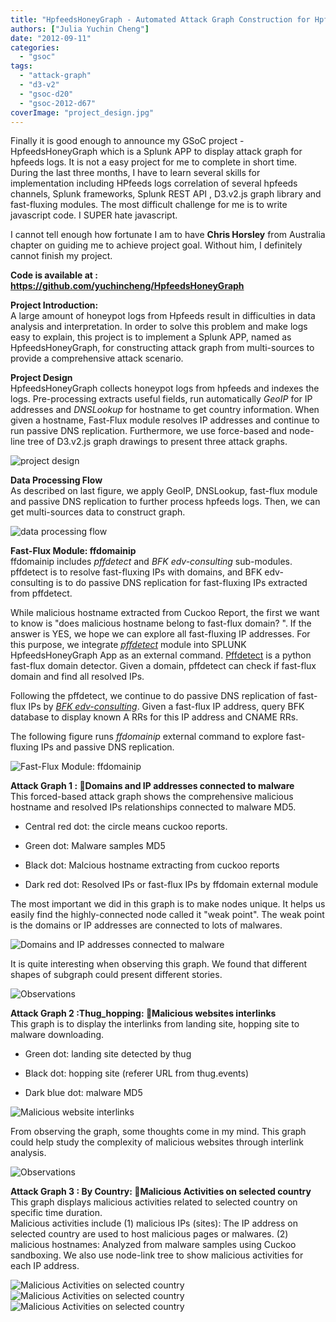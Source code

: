 ```yaml
---
title: "HpfeedsHoneyGraph - Automated Attack Graph Construction for Hpfeeds Logs"
authors: ["Julia Yuchin Cheng"]
date: "2012-09-11"
categories: 
  - "gsoc"
tags: 
  - "attack-graph"
  - "d3-v2"
  - "gsoc-d20"
  - "gsoc-2012-d67"
coverImage: "project_design.jpg"
---
```


Finally it is good enough to announce my GSoC project - HpfeedsHoneyGraph which is a Splunk APP to display attack graph for hpfeeds logs. It is not a easy project for me to complete in short time. During the last three months, I have to learn several skills for implementation including HPfeeds logs correlation of several hpfeeds channels, Splunk frameworks, Splunk REST API , D3.v2.js graph library and fast-fluxing modules. The most difficult challenge for me is to write javascript code. I SUPER hate javascript.  
  
I cannot tell enough how fortunate I am to have **Chris Horsley** from Australia chapter on guiding me to achieve project goal. Without him, I definitely cannot finish my project.  
  
**Code is available at : https://github.com/yuchincheng/HpfeedsHoneyGraph**  
  
**Project Introduction:**  
A large amount of honeypot logs from Hpfeeds result in difficulties in data analysis and interpretation. In order to solve this problem and make logs easy to explain, this project is to implement a Splunk APP, named as HpfeedsHoneyGraph, for constructing attack graph from multi-sources to provide a comprehensive attack scenario.  
  
**Project Design**  
HpfeedsHoneyGraph collects honeypot logs from hpfeeds and indexes the logs. Pre-processing extracts useful fields, run automatically _GeoIP_ for IP addresses and _DNSLookup_ for hostname to get country information. When given a hostname, Fast-Flux module resolves IP addresses and continue to run passive DNS replication. Furthermore, we use force-based and node-line tree of D3.v2.js graph drawings to present three attack graphs.  
  
![project design](images/project_design.jpg)  
  
**Data Processing Flow**  
As described on last figure, we apply GeoIP, DNSLookup, fast-flux module and passive DNS replication to further process hpfeeds logs. Then, we can get multi-sources data to construct graph.  
  
![data processing flow](images/data_flow.jpg)  
  
**Fast-Flux Module: ffdomainip**  
ffdomainip includes _pffdetect_ and _BFK edv-consulting_ sub-modules. pffdetect is to resolve fast-fluxing IPs with domains, and BFK edv-consulting is to do passive DNS replication for fast-fluxing IPs extracted from pffdetect.  
  
While malicious hostname extracted from Cuckoo Report, the first we want to know is "does malicious hostname belong to fast-flux domain? ". If the answer is YES, we hope we can explore all fast-fluxing IP addresses. For this purpose, we integrate _[pffdetect](http://code.google.com/p/pffdetect/)_ module into SPLUNK HpfeedsHoneyGraph App as an external command. [Pffdetect](http://code.google.com/p/pffdetect/) is a python fast-flux domain detector. Given a domain, pffdetect can check if fast-flux domain and find all resolved IPs.  
  
Following the pffdetect, we continue to do passive DNS replication of fast-flux IPs by _[BFK edv-consulting](http://www.bfk.de/bfk_dnslogger_en.html)_. Given a fast-flux IP address, query BFK database to display known A RRs for this IP address and CNAME RRs.  
  
The following figure runs _ffdomainip_ external command to explore fast-fluxing IPs and passive DNS replication.  
  
![Fast-Flux Module: ffdomainip](images/fast-flux.jpg)  
  
**Attack Graph 1 : Domains and IP addresses connected to malware**  
This forced-based attack graph shows the comprehensive malicious hostname and resolved IPs relationships connected to malware MD5. 
- Central red dot: the circle means cuckoo reports.
  
- Green dot: Malware samples MD5
  
- Black dot: Malcious hostname extracting from cuckoo reports
  
- Dark red dot: Resolved IPs or fast-flux IPs by ffdomain external module
  
The most important we did in this graph is to make nodes unique. It helps us easily find the highly-connected node called it "weak point". The weak point is the domains or IP addresses are connected to lots of malwares.  
  
![Domains and IP addresses connected to malware](images/attack1_domainip.jpg)  
  
It is quite interesting when observing this graph. We found that different shapes of subgraph could present different stories.  
  
![Observations](images/observation1.jpg)  
  
**Attack Graph 2 :Thug\_hopping: Malicious websites interlinks**  
This graph is to display the interlinks from landing site, hopping site to malware downloading.  
- Green dot: landing site detected by thug
  
- Black dot: hopping site (referer URL from thug.events)
  
- Dark blue dot: malware MD5
  
![Malicious website interlinks](images/attack2.jpg)  
  
From observing the graph, some thoughts come in my mind. This graph could help study the complexity of malicious websites through interlink analysis.  
  
![Observations](images/observation2.jpg)  
  
**Attack Graph 3 : By Country: Malicious Activities on selected country**  
This graph displays malicious activities related to selected country on specific time duration.  
Malicious activities include (1) malicious IPs (sites): The IP address on selected country are used to host malicious pages or malwares. (2) malicious hostnames: Analyzed from malware samples using Cuckoo sandboxing. We also use node-link tree to show malicious activities for each IP address.  
  
![Malicious Activities on selected country](images/attack31.jpg)  
![Malicious Activities on selected country](images/attack32.jpg)  
![Malicious Activities on selected country](images/attack33.jpg)
